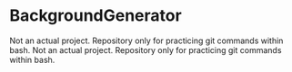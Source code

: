 # BackgroundGenerator
Not an actual project.  Repository only for practicing git commands within bash.
Not an actual project.  Repository only for practicing git commands within bash.